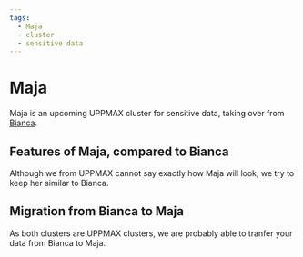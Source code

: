 ```yaml
---
tags:
  - Maja
  - cluster
  - sensitive data
---
```


# Maja

Maja is an upcoming UPPMAX cluster for sensitive data,
taking over from [Bianca](bianca.md).

## Features of Maja, compared to Bianca

Although we from UPPMAX cannot say exactly how Maja will look,
we try to keep her similar to Bianca.

## Migration from Bianca to Maja

As both clusters are UPPMAX clusters,
we are probably able to tranfer your data from Bianca
to Maja.

